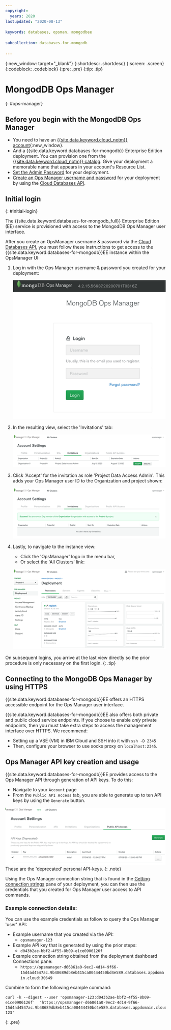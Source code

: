 ```yaml
---
copyright:
  years: 2020
lastupdated: "2020-08-13"

keywords: databases, opsman, mongodbee

subcollection: databases-for-mongodb

---
```


{:new_window: target="_blank"}
{:shortdesc: .shortdesc}
{:screen: .screen}
{:codeblock: .codeblock}
{:pre: .pre}
{:tip: .tip}

# MongodDB Ops Manager
{: #ops-manager}

## Before you begin with the MongodDB Ops Manager

- You need to have an [{{site.data.keyword.cloud_notm}} account](https://cloud.ibm.com/registration){:new_window}.
- And a {{site.data.keyword.databases-for-mongodb}} Enterprise Edition deployment. You can provision one from the [{{site.data.keyword.cloud_notm}} catalog](https://cloud.ibm.com/catalog/databases-for-mongodb). Give your deployment a memorable name that appears in your account's Resource List.
- [Set the Admin Password](/docs/databases-for-mongodb?topic=databases-for-mongodb-admin-password) for your deployment.
- [Create an Ops Manager username and password](/docs/databases-for-mongodb?topic=databases-for-mongodb-user-management.md) for your deployment by using the [Cloud Databases API](https://cloud.ibm.com/apidocs/cloud-databases-api).


## Initial login
{: #initial-login}

The {{site.data.keyword.databases-for-mongodb_full}} Enterprise Edition (EE) service is provisioned with access to the MongodDB Ops Manager user interface.

After you create an OpsManager username & password via the [Cloud Databases API](https://cloud.ibm.com/apidocs/cloud-databases-api), you must follow these instructions to get access to the {{site.data.keyword.databases-for-mongodb}}EE instance within the OpsManager UI:

1. Log in with the Ops Manager username & password you created for your deployment:
   
    ![The MongoDBEE Ops Manager login pane](images/opsman-login.png)

2. In the resulting view, select the 'Invitations' tab:
  
    ![The Ops Manager invitations pane](images/opsman-invitations.png)

3. Click 'Accept' for the invitation as role 'Project Data Access Admin'. This adds your Ops Manager user ID to the Organization and project shown:
  
    ![The Ops Manager accepted invitations success pane](images/opsman-invite-success.png)

4. Lastly, to navigate to the instance view: 
   - Click the 'OpsManager' logo in the menu bar, 
   - Or select the 'All Clusters' link:
    
    ![The MongoDBEE Ops Manager instance view pane](images/opsman-instance-view.png)

On subsequent logins, you arrive at the last view directly so the prior procedure is only necessary on the first login.
{: .tip}

## Connecting to the MongoDB Ops Manager by using HTTPS

{{site.data.keyword.databases-for-mongodb}}EE offers an HTTPS accessible endpoint for the Ops Manager user interface. 

{{site.data.keyword.databases-for-mongodb}}EE also offers both private and public cloud service endpoints. If you choose to enable *only* private endpoints, then you must take extra steps to access the management interface over HTTPS. We recommend: 
* Setting up a VSE (VM) in IBM Cloud and SSH into it with `ssh -D 2345` 
* Then, configure your browser to use socks proxy on `localhost:2345`. 
  



## Ops Manager API key creation and usage

{{site.data.keyword.databases-for-mongodb}}EE provides access to the Ops Manager API through generation of API keys. To do this: 
* Navigate to your `Account` page 
* From the `Public API Access` tab, you are able to generate up to ten API keys by using the `Generate` button. 

![API Keys pane](images/api-keys.png)
These are the 'deprecated' personal API-keys.
{: .note}

Using the Ops Manager connection string that is found in the [Getting connection strings](/docs/databases-for-mongodb?topic=databases-for-mongodb-getting-connection-strings.md) pane of your deployment, you can then use the credentials that you created for Ops Manager user access to API commands. 

### Example connection details: 
 
You can use the example credentials as follow to query the Ops Manager 'user' API:
* Example username that you created via the API: 
  * `opsmanager-123`
* Example API key that is generated by using the prior steps: 
  * `d043b2ae-bbf2-4f55-8b09-e1ce0906126f` 
* Example connection string obtained from the deployment dashboard Connections pane: 
  * `https://opsmanager-d66861a0-9ec2-4d14-9f66-15d4ad4547ac.9b48689db8eb415ca00444450bd4e589.databases.appdomain.cloud:30649`  

Combine to form the following example command: 
```
curl -k --digest --user 'opsmanager-123:d043b2ae-bbf2-4f55-8b09-e1ce0906126f'  'https://opsmanager-d66861a0-9ec2-4d14-9f66-15d4ad4547ac.9b48689db8eb415ca00444450bd4e589.databases.appdomain.cloud:30649/api/public/v1.0/users/byName/opsmanager-123'
```
{: .pre}

